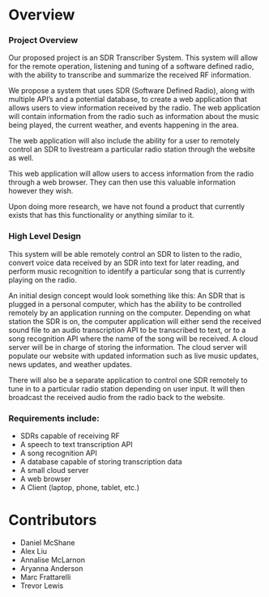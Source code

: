 # Overview

### Project Overview

Our proposed project is an SDR Transcriber System. This system will allow for the remote operation, listening and tuning of a software defined radio, with the ability to transcribe and summarize the received RF information.
 
We propose a system that uses SDR (Software Defined Radio), along with multiple API’s and a potential database, to create a web application that allows users to view information received by the radio. The web application will contain information from the radio such as information about the music being played, the current weather, and events happening in the area. 

The web application will also include the ability for a user to remotely control an SDR to livestream a particular radio station through the website as well.

This web application will allow users to access information from the radio through a web browser. They can then use this valuable information however they wish.
 
Upon doing more research, we have not found a product that currently exists that has this functionality or anything similar to it. 

### High Level Design

This system will be able remotely control an SDR to listen to the radio, convert voice data received by an SDR into text for later reading, and perform music recognition to identify a particular song that is currently playing on the radio.

An initial design concept would look something like this: An SDR that is plugged in a personal computer, which has the ability to be controlled remotely by an application running on the computer. Depending on what station the SDR is on, the computer application will either send the received sound file to an audio transcription API to be transcribed to text, or to a song recognition API where the name of the song will be received. A cloud server will be in charge of storing the information. The cloud server will populate our website with updated information such as live music updates, news updates, and weather updates.

There will also be a separate application to control one SDR remotely to tune in to a particular radio station depending on user input. It will then broadcast the received audio from the radio back to the website.


### Requirements include:

* SDRs capable of receiving RF 
* A speech to text transcription API
* A song recognition API
* A database capable of storing transcription data
* A small cloud server
* A web browser
* A Client (laptop, phone, tablet, etc.)

# Contributors
* Daniel McShane
* Alex Liu
* Annalise McLarnon
* Aryanna Anderson
* Marc Frattarelli
* Trevor Lewis
